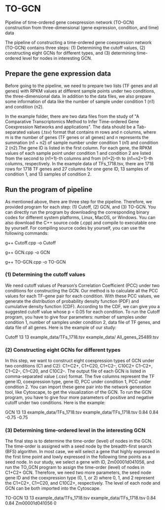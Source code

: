 # TO-GCN
Pipeline of time-ordered gene coexpression network (TO-GCN) construction from three-dimensional (gene expression, condition, and time) data

The pipeline of constructing a time-ordered gene coexpression network (TO-GCN) contains three steps: (1) Determining the cutoff values, (2) constructing eight GCNs for different types, and (3) determining time-ordered level for nodes in interesting GCN.

## Prepare the gene expression data

Before going to the pipeline, we need to prepare two lists (TF genes and all genes) with RPKM values at different sample points under two conditions, the three-dimensional data. In addition to the data files, we also prepare some information of data like the number of sample under condition 1 (n1) and condition (n2).

In the example folder, there are two data files from the study of "A Comparative Transcriptomics Method to Infer Time-ordered Gene Coexpression Networks and applications". The data should be a Tab-separated values (.tsv) format that contains m rows and n columns, where m is the number of genes (TF genes or all genes) and n represents the summation (n1 + n2) of sample number under condition 1 (n1) and condition 2 (n2).The gene ID is listed in the first column. For each gene, the RPKM values of each sample point under condition 1 and condition 2 are listed from the second to (n1+1)-th columns and from (n1+2)-th to (n1+n2+1)-th columns, respectively. In the example data of TFs_1718.tsv, there are 1718 rows for 1718 TF genes and 27 columns for one gene ID, 13 samples of condition 1, and 13 samples of condition 2.

## Run the program of pipeline

As mentioned above, there are three step for the pipeline. Therefore, we provided program for each step: (1) Cutoff, (2) GCN, and (3) TO-GCN. You can directly run the program by downloading the corresponding binary codes for different system platforms, Linux, MacOS, or Windows. You can also download the C++ source code (.cpp) and compile to executable one by yourself. For compiling source codes by yourself, you can use the following commands:

g++ Cutoff.cpp -o Cutoff

g++ GCN.cpp -o GCN

g++ TO-GCN.cpp -o TO-GCN

### (1) Determining the cutoff values

We need cutoff values of Pearson’s Correlation Coefficient (PCC) under two conditions for constructing the GCN. Our method is to calculate all the PCC values for each TF-gene pair for each condition. With these PCC values, we generate the distribution of probability density function (PDF) and cumulative density function (CDF). According to the CDF, we can give you a suggested cutoff value whose p < 0.05 for each condition. To run the Cutoff program, you have to give four parameters: number of samples under condition 1, number of samples under condition 2, data file of TF genes, and data file of all genes. Here is the example of our study:

Cutoff 13 13 example_data/TFs_1718.tsv example_data/ All_genes_25489.tsv

### (2) Constructing eight GCNs for different types

In this step, we want to construct eight coexpression types of GCN under two conditions (C1 and C2): C1+C2+, C1+C20, C1+C2–, C10C2+ C1–C2+, C1–C2–, C1–C20, and C10C2–. The output file of each GCN is listed in comma-separated value (.csv) format. The five columns represent the TF gene ID, coexpression type, gene ID, PCC under condition 1, PCC under condition 2. You can import these gene pair into the network generation tool, like Cytoscape, to get the visualization of the GCN. To run the GCN program, you have to give four more parameters of positive and negative cutoff under two conditions. Here is the example:

GCN 13 13 example_data/TFs_1718.tsv example_data/TFs_1718.tsv 0.84 0.84 -0.75 -0.75

### (3) Determining time-ordered level in the interesting GCN

The final step is to determine the time-order (level) of nodes in the GCN. The time-order is assigned with a seed node by the breadth-first search (BFS) algorithm. In most case, we will select a gene that highly expressed in the first time point and lowly expressed in the following time points as a seed node. In our study, we select a gene with ID, Zm00001d041056, and run the TO_GCN program to assign the time-order (level) of nodes in C1+C2+ GCN. Therefore, we need two more parameters, the seed node gene ID and the coexpression type (0, 1, or 2) where 0, 1, and 2 represent the C1+C2+, C1+C20, and C10C2+, respectively. The level of each node and GCN can be both imported into the Cytoscape. 

TO-GCN 13 13 example_data/TFs_1718.tsv example_data/TFs_1718.tsv 0.84 0.84 Zm00001d041056 0
